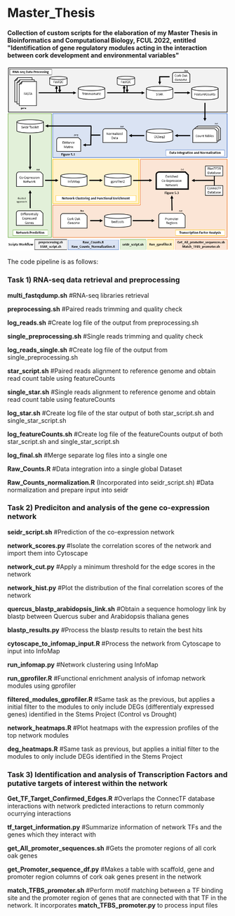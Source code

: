 # Master_Thesis
#### Collection of custom scripts for the elaboration of my Master Thesis in Bioinformatics and Computational Biology, FCUL 2022, entitled "Identification of gene regulatory modules acting in the interaction between cork development and environmental variables"

![image](/Thesis_Data_Workflow_Final.png)

The code pipeline is as follows:

### Task 1) RNA-seq data retrieval and preprocessing

**multi_fastqdump.sh** #RNA-seq libraries retrieval

**preprocessing.sh** #Paired reads trimming and quality check

**log_reads.sh** #Create log file of the output from preprocessing.sh

**single_preprocessing.sh** #Single reads trimming and quality check

**log_reads_single.sh** #Create log file of the output from single_preprocessing.sh

**star_script.sh** #Paired reads alignment to reference genome and obtain read count table using featureCounts

**single_star.sh** #Single reads alignment to reference genome and obtain read count table using featureCounts

**log_star.sh** #Create log file of the star output of both star_script.sh and single_star_script.sh

**log_featureCounts.sh** #Create log file of the featureCounts output of both star_script.sh and single_star_script.sh

**log_final.sh** #Merge separate log files into a single one

**Raw_Counts.R** #Data integration into a single global Dataset

**Raw_Counts_normalization.R** (Incorporated into seidr_script.sh) #Data normalization and prepare input into seidr

### Task 2) Prediciton and analysis of the gene co-expression network

**seidr_script.sh** #Prediction of the co-expression network

**network_scores.py** #Isolate the correlation scores of the network and import them into Cytoscape

**network_cut.py** #Apply a minimum threshold for the edge scores in the network

**network_hist.py** #Plot the distribution of the final correlation scores of the network

**quercus_blastp_arabidopsis_link.sh** #Obtain a sequence homology link by blastp between Quercus suber and Arabidopsis thaliana genes

**blastp_results.py** #Process the blastp results to retain the best hits

**cytoscape_to_infomap_input.R** #Process the network from Cytoscape to input into InfoMap

**run_infomap.py** #Network clustering using InfoMap

**run_gprofiler.R** #Functional enrichment analysis of infomap network modules using gprofiler

**filtered_modules_gprofiler.R** #Same task as the previous, but applies a initial filter to the modules to only include DEGs (differentialy expressed genes) identified in the Stems Project (Control vs Drought)

**network_heatmaps.R** #Plot heatmaps with the expression profiles of the top network modules

**deg_heatmaps.R** #Same task as previous, but applies a initial filter to the modules to only include DEGs identified in the Stems Project

### Task 3) Identification and analysis of Transcription Factors and putative targets of interest within the network

**Get_TF_Target_Confirmed_Edges.R** #Overlaps the ConnecTF database interactions with network predicted interactions to return commonly ocurrying interactions

**tf_target_information.py** #Summarize information of network TFs and the genes which they interact with

**get_All_promoter_sequences.sh** #Gets the promoter regions of all cork oak genes

**get_Promoter_sequence_df.py** #Makes a table with scaffold, gene and promoter region columns of cork oak genes present in the network

**match_TFBS_promoter.sh** #Perform motif matching between a TF binding site and the promoter region of genes that are connected with that TF in the network. It incorporates **match_TFBS_promoter.py** to process input files

